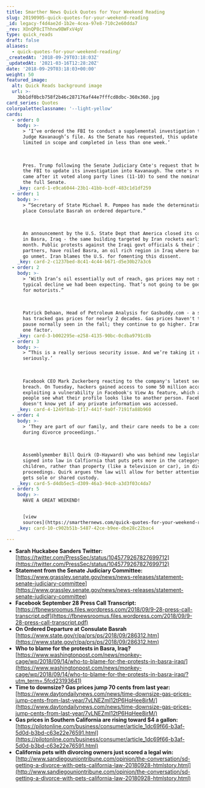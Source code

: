 ```yaml
---
title: Smarther News Quick Quotes for Your Weekend Reading
slug: 20190905-quick-quotes-for-your-weekend-reading
_id: legacy-f4d4ae2d-1b2e-4cea-97e8-710c2e60dda7
_rev: XOnQP8cIThhnw9BWFxV4pV
type: quick_reads
draft: false
aliases:
  - quick-quotes-for-your-weekend-reading/
_createdAt: '2018-09-29T03:18:03Z'
_updatedAt: '2021-03-16T12:28:20Z'
date: '2018-09-29T03:18:03+00:00'
weight: 50
featured_image:
  alt: Quick Reads background image
  url: >-
    3bb1df0bcb758f2b46c287176af44e7fffcd8dbc-360x360.jpg
card_series: Quotes
colorpaletteclassname: '--light-yellow'
cards:
  - order: 0
    body: >-
      > ‘I’ve ordered the FBI to conduct a supplemental investigation to update
      Judge Kavanaugh’s file. As the Senate has requested, this update must be
      limited in scope and completed in less than one week.’  
        
        
        
      Pres. Trump following the Senate Judiciary Cmte's request that he direct
      the FBI to update its investigation into Kavanaugh. The cmte's request
      came after it voted along party lines (11-10) to send the nomination to
      the full Senate.
    _key: card-1-e9ca6044-23b1-41bb-bcdf-483c1d1df259
  - order: 1
    body: >-
      > “Secretary of State Michael R. Pompeo has made the determination to
      place Consulate Basrah on ordered departure.”  
        
        
        
      An announcement by the U.S. State Dept that America closed its consulate
      in Basra, Iraq - the same building targeted by Iran rockets earlier this
      month. Public protests against the Iraqi govt officials & their Iranian
      partners, have roiled Basra, an oil rich region in Iraq where basic needs
      go unmet. Iran blames the U.S. for fomenting this dissent.
    _key: card-2-c1237bed-8c41-4c44-b671-d5e30b27a3c6
  - order: 2
    body: >-
      > ‘With Iran’s oil essentially out of reach, gas prices may not see the
      typical decline we had been expecting. That’s not going to be good news
      for motorists.”  
        
        
        
      Patrick Dehaan, Head of Petroleum Analysis for Gasbuddy.com - a site that
      has tracked gas prices for nearly 2 decades. Gas prices haven't taken the
      pause normally seen in the fall; they continue to go higher. Iran is just
      one factor.
    _key: card-3-b002295e-e258-4135-90bc-0cdba9791c8b
  - order: 3
    body: >-
      > “This is a really serious security issue. And we’re taking it really
      seriously.’  
        
        
        
      Facebook CEO Mark Zuckerberg reacting to the company's latest security
      breach. On Tuesday, hackers gained access to some 50 million accounts by
      exploiting a vulnerability in Facebook's View As feature, which allows
      people see what their profile looks like to another person. Facebook
      doesn't know yet if any private information was accessed.
    _key: card-4-1249f8ab-1f17-441f-9a0f-7191fa88b960
  - order: 4
    body: >-
      > ‘They are part of our family, and their care needs to be a consideration
      during divorce proceedings.’  
        
        
        
      Assemblymember Bill Quirk (D-Hayward) who was behind new legislation just
      signed into law in Calfiornia that puts pets more in the category of
      children, rather than property (like a television or car), in divorce
      proceedings. Quirk argues the law will allow for better attention to who
      gets sole or shared custody.
    _key: card-5-d4db5ec5-d309-46a3-94c0-a3d3f03c4da7
  - order: 5
    body: >-
      HAVE A GREAT WEEKEND!


      [view
      sources](https://smarthernews.com/quick-quotes-for-your-weekend-reading/)
    _key: card-10-c902b51b-5487-42ce-b9ee-dbe28c22bac4

---
```

* **Sarah Huckabee Sanders Twitter:**  
[https://twitter.com/PressSec/status/1045779267827699712](https://twitter.com/PressSec/status/1045779267827699712)
* **Statement from the Senate Judiciary Committee:** [https://www.grassley.senate.gov/news/news-releases/statement-senate-judiciary-committee](https://www.grassley.senate.gov/news/news-releases/statement-senate-judiciary-committee)
* **Facebook September 28 Press Call Transcript:**  
[https://fbnewsroomus.files.wordpress.com/2018/09/9-28-press-call-transcript.pdf](https://fbnewsroomus.files.wordpress.com/2018/09/9-28-press-call-transcript.pdf)
* **On Ordered Departure at Consulate Basrah**  
[https://www.state.gov/r/pa/prs/ps/2018/09/286312.htm](https://www.state.gov/r/pa/prs/ps/2018/09/286312.htm)
* **Who to blame for the protests in Basra, Iraq?**  
[https://www.washingtonpost.com/news/monkey-cage/wp/2018/09/14/who-to-blame-for-the-protests-in-basra-iraq/](https://www.washingtonpost.com/news/monkey-cage/wp/2018/09/14/who-to-blame-for-the-protests-in-basra-iraq/?utm_term=.5fcd23193641)
* **Time to downsize? Gas prices jump 70 cents from last year:**  
[https://www.daytondailynews.com/news/time-downsize-gas-prices-jump-cents-from-last-year/7vLNEZmI12tP6HqHee8irM/](https://www.daytondailynews.com/news/time-downsize-gas-prices-jump-cents-from-last-year/7vLNEZmI12tP6HqHee8irM/)
* **Gas prices in Southern California are rising toward $4 a gallon:**  
[https://pilotonline.com/business/consumer/article_1dc69f66-b3af-5d0d-b3bd-c63e22e76591.html](https://pilotonline.com/business/consumer/article_1dc69f66-b3af-5d0d-b3bd-c63e22e76591.html)
* **California pets with divorcing owners just scored a legal win:**  
[http://www.sandiegouniontribune.com/opinion/the-conversation/sd-getting-a-divorce-with-pets-california-law-20180928-htmlstory.html](http://www.sandiegouniontribune.com/opinion/the-conversation/sd-getting-a-divorce-with-pets-california-law-20180928-htmlstory.html)